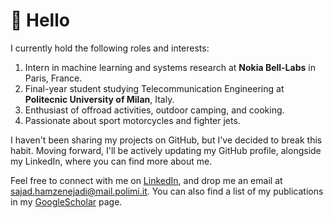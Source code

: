 # 👋 Hello

I currently hold the following roles and interests:

  1. Intern in machine learning and systems research at **Nokia Bell-Labs** in Paris, France.
  2. Final-year student studying Telecommunication Engineering at **Politecnic University of Milan**, Italy.
  3. Enthusiast of offroad activities, outdoor camping, and cooking.
  4. Passionate about sport motorcycles and fighter jets.

I haven't been sharing my projects on GitHub, but I've decided to break this habit. Moving forward, I'll be actively updating my GitHub profile, alongside my LinkedIn, where you can find more about me.

Feel free to connect with me on [LinkedIn](https://www.linkedin.com/in/sajadh76/), and drop me an email at [sajad.hamzenejadi@mail.polimi.it](mailto:sajad.hamzenejadi@mail.polimi.it). You can also find a list of my publications in my [GoogleScholar](https://scholar.google.com/citations?user=KvSyQNEAAAAJ&hl=en) page.
